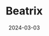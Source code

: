 ---
title: 'Beatrix'
link: https://www.beatrixrestaurants.com
description: Modern twist on the classic comfort foods.
tags: []
content-type: good eats
date: 2024-03-03
---